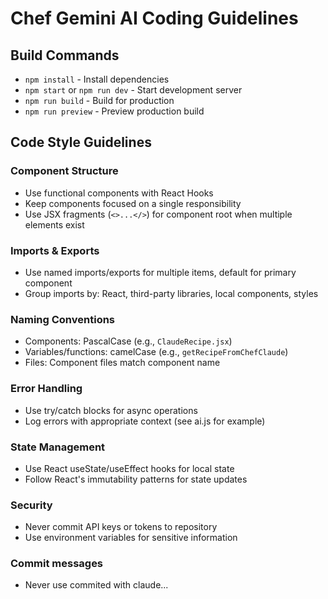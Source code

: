 # Chef Gemini AI Coding Guidelines

## Build Commands
- `npm install` - Install dependencies
- `npm start` or `npm run dev` - Start development server
- `npm run build` - Build for production
- `npm run preview` - Preview production build

## Code Style Guidelines

### Component Structure
- Use functional components with React Hooks
- Keep components focused on a single responsibility
- Use JSX fragments (`<>...</>`) for component root when multiple elements exist

### Imports & Exports
- Use named imports/exports for multiple items, default for primary component
- Group imports by: React, third-party libraries, local components, styles

### Naming Conventions
- Components: PascalCase (e.g., `ClaudeRecipe.jsx`)
- Variables/functions: camelCase (e.g., `getRecipeFromChefClaude`)
- Files: Component files match component name

### Error Handling
- Use try/catch blocks for async operations
- Log errors with appropriate context (see ai.js for example)

### State Management
- Use React useState/useEffect hooks for local state
- Follow React's immutability patterns for state updates

### Security
- Never commit API keys or tokens to repository
- Use environment variables for sensitive information

### Commit messages
- Never use commited with claude...